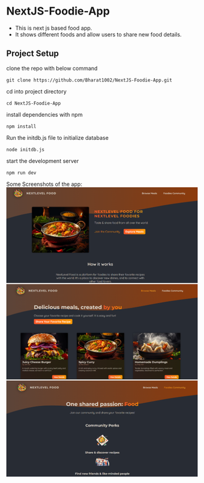 ﻿# NextJS-Foodie-App

- This is next js based food app.
- It shows different foods and allow users to share new food details.

## Project Setup

clone the repo with below command

```
git clone https://github.com/Bharat1002/NextJS-Foodie-App.git
```

cd into project directory

```
cd NextJS-Foodie-App
```

install dependencies with npm

```
npm install
```

Run the initdb.js file to initialize database

```
node initdb.js
```

start the development server

```
npm run dev
```

Some Screenshots of the app:
![Home Page preview](public/homepage.png)
![Meals page Page preview](public/mealspage.png)
![Community page preview](public/communitypage.png)
